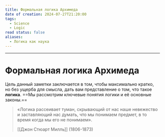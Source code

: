 ```yaml
---
title: Формальная логика Архимеда
date of creation: 2024-07-27T21:20:00
tags:
  - Science
  - Logic
read status: false
aliases:
  - Логика как наука
---
```

---
# Формальная логика Архимеда


Цель данный заметки заключается в том, чтобы максимально кратко, но без ущерба для смысла, дать вам представление о том, что такое **логика**. ==Мы рассмотрим ключевые понятия логики и её основные законы.==

>«Логика рассеивает туман, скрывающий от нас наше невежество и заставляющий нас думать, что мы понимаем предмет, в то время когда мы его не понимаем».
>
>[[Джон Стюарт Милль]]
>(1806-1873)